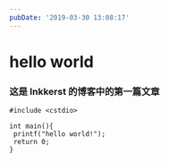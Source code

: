```yaml
---
pubDate: '2019-03-30 13:08:17'
---
```


# hello world

### 这是 lnkkerst 的博客中的第一篇文章 <!--more-->

```
#include <cstdio>

int main(){
 printf("hello world!");
 return 0;
}
```
